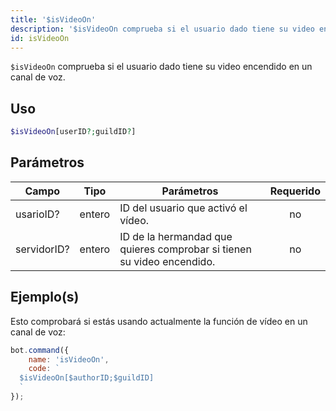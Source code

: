 ```yaml
---
title: '$isVideoOn'
description: '$isVideoOn comprueba si el usuario dado tiene su video encendido en un canal de voz.'
id: isVideoOn
---
```


`$isVideoOn` comprueba si el usuario dado tiene su video encendido en un canal de voz.

## Uso

```php
$isVideoOn[userID?;guildID?]
```

## Parámetros

| Campo       | Tipo   | Parámetros                                                             | Requerido |
| ----------- | ------ | ---------------------------------------------------------------------- |:---------:|
| usarioID?   | entero | ID del usuario que activó el vídeo.                                    |    no     |
| servidorID? | entero | ID de la hermandad que quieres comprobar si tienen su video encendido. |    no     |

## Ejemplo(s)

Esto comprobará si estás usando actualmente la función de vídeo en un canal de voz:

```javascript
bot.command({
    name: 'isVideoOn',
    code: `
  $isVideoOn[$authorID;$guildID]
  `
});
```
